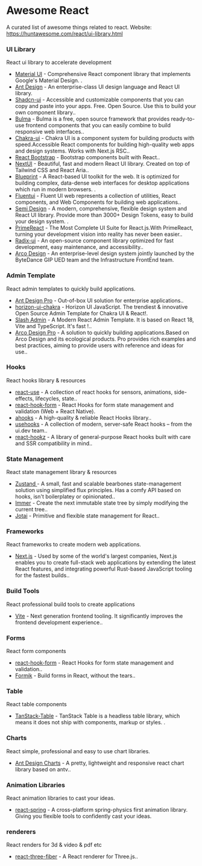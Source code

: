 # Awesome React

A curated list of awesome things related to react. Website: https://huntawesome.com/react/ui-library.html

### UI Library

React ui library to accelerate development

- [Material UI](https://github.com/mui/material-ui) - Comprehensive React component library that implements Google's Material Design. .
- [Ant Design](https://github.com/ant-design/ant-design) - An enterprise-class UI design language and React UI library.
- [Shadcn-ui](https://github.com/shadcn-ui/ui) - Accessible and customizable components that you can copy and paste into your apps. Free. Open Source. Use this to build your own component library..
- [Bulma](https://github.com/jgthms/bulma) - Bulma is a free, open source framework that provides ready-to-use frontend components that you can easily combine to build responsive web interfaces..
- [Chakra-ui](https://github.com/chakra-ui/chakra-ui) - Chakra UI is a component system for building products with speed.Accessible React components for building high-quality web apps and design systems. Works with Next.js RSC..
- [React Bootstrap](https://github.com/react-bootstrap/react-bootstrap) - Bootstrap components built with React..
- [NextUI](https://github.com/nextui-org/nextui) - Beautiful, fast and modern React UI library. Created on top of Tailwind CSS and React Aria..
- [Blueprint](https://github.com/palantir/blueprint) - A React-based UI toolkit for the web. It is optimized for building complex, data-dense web interfaces for desktop applications which run in modern browsers. .
- [Fluentui](https://github.com/microsoft/fluentui) - Fluent UI web represents a collection of utilities, React components, and Web Components for building web applications..
- [Semi Design](https://github.com/DouyinFE/semi-design) - A modern, comprehensive, flexible design system and React UI library. Provide more than 3000+ Design Tokens, easy to build your design system. .
- [PrimeReact](https://github.com/primefaces/primereact) - The Most Complete UI Suite for React.js.With PrimeReact, turning your development vision into reality has never been easier..
- [Radix-ui](https://github.com/radix-ui/themes) - An open-source component library optimized for fast development, easy maintenance, and accessibility..
- [Arco Design](https://github.com/arco-design/arco-design) - An enterprise-level design system jointly launched by the ByteDance GIP UED team and the Infrastructure FrontEnd team.
### Admin Template

React admin templates to quickly build applications.

- [Ant Design Pro](https://github.com/ant-design/ant-design-pro) - Out-of-box UI solution for enterprise applications..
- [horizon-ui-chakra](https://github.com/horizon-ui/horizon-ui-chakra) - Horizon UI JavaScript. The trendiest & innovative Open Source Admin Template for Chakra UI & React!.
- [Slash Admin](https://github.com/d3george/slash-admin) - A Modern React Admin Template. It is based on React 18, Vite and TypeScript. It's fast !..
- [Arco Design Pro](https://github.com/arco-design/arco-design-pro) - A solution to quickly building applications.Based on Arco Design and its ecological products. Pro provides rich examples and best practices, aiming to provide users with reference and ideas for use..
### Hooks

React hooks library & resources

- [react-use](https://github.com/streamich/react-use) - A collection of react hooks for sensors, animations, side-effects, lifecycles, state..
- [react-hook-form](https://github.com/react-hook-form/react-hook-form) - React Hooks for form state management and validation (Web + React Native).
- [ahooks](https://github.com/alibaba/hooks) - A high-quality & reliable React Hooks library..
- [usehooks](https://github.com/uidotdev/usehooks) - A collection of modern, server-safe React hooks – from the ui.dev team..
- [react-hookz](https://github.com/react-hookz/web) - A library of general-purpose React hooks built with care and SSR compatibility in mind..
### State Management

React state management library & resources

- [Zustand ](https://github.com/pmndrs/zustand) - A small, fast and scalable bearbones state-management solution using simplified flux principles. Has a comfy API based on hooks, isn't boilerplatey or opinionated..
- [Immer](https://github.com/immerjs/immer) - Create the next immutable state tree by simply modifying the current tree..
- [Jotai](https://github.com/pmndrs/jotai) - Primitive and flexible state management for React..
### Frameworks

React frameworks to create modern web applications.

- [Next.js](https://github.com/vercel/next.js) - Used by some of the world's largest companies, Next.js enables you to create full-stack web applications by extending the latest React features, and integrating powerful Rust-based JavaScript tooling for the fastest builds..
### Build Tools

React professional build tools to create applications

- [Vite](https://github.com/vitejs/vite) - Next generation frontend tooling. It significantly improves the frontend development experience..
### Forms

React form components

- [react-hook-form](https://github.com/react-hook-form/react-hook-form) - React Hooks for form state management and validation..
- [Formik](https://github.com/jaredpalmer/formik) - Build forms in React, without the tears..
### Table

React table components

- [TanStack-Table](https://github.com/TanStack/table) - TanStack Table is a headless table library, which means it does not ship with components, markup or styles. .
### Charts

React simple, professional and easy to use chart libraries.

- [Ant Design Charts](https://github.com/ant-design/ant-design-charts) - A pretty, lightweight and responsive react chart library based on antv..
### Animation Libraries

React animation libraries to cast your ideas.

- [react-spring](https://github.com/pmndrs/react-spring) - A cross-platform spring-physics first animation library. Giving you flexible tools to confidently cast your ideas.
### renderers

React renders for 3d & video & pdf etc

- [react-three-fiber](https://github.com/pmndrs/react-three-fiber) - A React renderer for Three.js..
